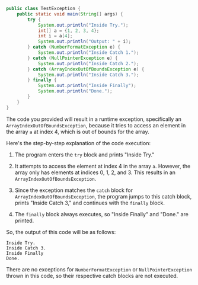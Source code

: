 ```java
public class TestException {
    public static void main(String[] args) {
        try {
            System.out.println("Inside Try.");
            int[] a = {1, 2, 3, 4};
            int i = a[4];
            System.out.println("Output: " + i);
        } catch (NumberFormatException e) {
            System.out.println("Inside Catch 1.");
        } catch (NullPointerException e) {
            System.out.println("Inside Catch 2.");
        } catch (ArrayIndexOutOfBoundsException e) {
            System.out.println("Inside Catch 3.");
        } finally {
            System.out.println("Inside Finally");
            System.out.println("Done.");
        }
    }
}
```

The code you provided will result in a runtime exception, specifically an `ArrayIndexOutOfBoundsException`, because it tries to access an element in the array `a` at index 4, which is out of bounds for the array. 

Here's the step-by-step explanation of the code execution:

1. The program enters the `try` block and prints "Inside Try."

2. It attempts to access the element at index 4 in the array `a`. However, the array only has elements at indices 0, 1, 2, and 3. This results in an `ArrayIndexOutOfBoundsException`.

3. Since the exception matches the `catch` block for `ArrayIndexOutOfBoundsException`, the program jumps to this catch block, prints "Inside Catch 3," and continues with the `finally` block.

4. The `finally` block always executes, so "Inside Finally" and "Done." are printed.

So, the output of this code will be as follows:

```
Inside Try.
Inside Catch 3.
Inside Finally
Done.
```

There are no exceptions for `NumberFormatException` or `NullPointerException` thrown in this code, so their respective catch blocks are not executed.